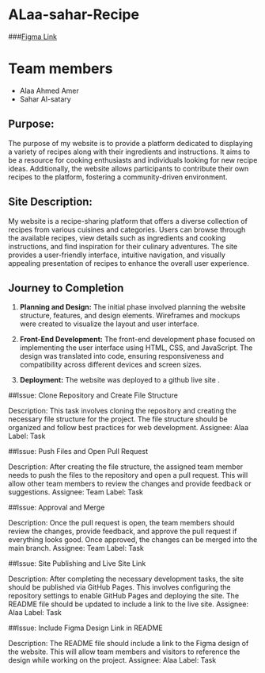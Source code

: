 # ALaa-sahar-Recipe
###[Figma Link](https://www.figma.com/file/zDo5I3LbrSSFwHRdbhMp0E/Untitled?type=design&node-id=5:2&t=ZXb1xBHzg8JVm1Th-1)

# Team members
 - Alaa Ahmed Amer
 - Sahar Al-satary

## **Purpose:** 

The purpose of my website is to provide a platform dedicated to displaying a variety of recipes along with their ingredients and instructions. It aims to be a resource for cooking enthusiasts and individuals looking for new recipe ideas. Additionally, the website allows participants to contribute their own recipes to the platform, fostering a community-driven environment.

## **Site Description:**

My website is a recipe-sharing platform that offers a diverse collection of recipes from various cuisines and categories. Users can browse through the available recipes, view details such as ingredients and cooking instructions, and find inspiration for their culinary adventures. The site provides a user-friendly interface, intuitive navigation, and visually appealing presentation of recipes to enhance the overall user experience.

## Journey to Completion

1.  **Planning and Design:** The initial phase involved planning the website structure, features, and design elements. Wireframes and mockups were created to visualize the layout and user interface.
    
2.  **Front-End Development:** The front-end development phase focused on implementing the user interface using HTML, CSS, and JavaScript. The design was translated into code, ensuring responsiveness and compatibility across different devices and screen sizes.
3. **Deployment:** The website was deployed to a github live site .


##Issue: Clone Repository and Create File Structure

Description: This task involves cloning the repository and creating the necessary file structure for the project. The file structure should be organized and follow best practices for web development.
Assignee: Alaa
Label: Task

##Issue: Push Files and Open Pull Request

Description: After creating the file structure, the assigned team member needs to push the files to the repository and open a pull request. This will allow other team members to review the changes and provide feedback or suggestions.
Assignee: Team
Label: Task

##Issue: Approval and Merge

Description: Once the pull request is open, the team members should review the changes, provide feedback, and approve the pull request if everything looks good. Once approved, the changes can be merged into the main branch.
Assignee: Team
Label: Task

##Issue: Site Publishing and Live Site Link

Description: After completing the necessary development tasks, the site should be published via GitHub Pages. This involves configuring the repository settings to enable GitHub Pages and deploying the site. The README file should be updated to include a link to the live site.
Assignee: Alaa
Label: Task

##Issue: Include Figma Design Link in README

Description: The README file should include a link to the Figma design of the website. This will allow team members and visitors to reference the design while working on the project.
Assignee: Alaa
Label: Task






